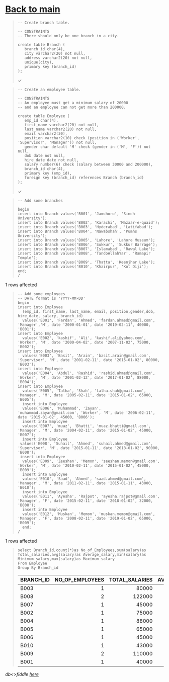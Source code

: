 # [Back to main](https://github.com/glaghari/database-assignement-2019)
<!-- -->
>     -- Create branch table.
>     
>     -- CONSTRAINTS
>     -- There should only be one branch in a city.
>     
>     create table Branch (
>        branch_id char(4),
>        city varchar2(20) not null,
>        address varchar2(20) not null,
>        unique(city),
>        primary key (branch_id)
>     );
> 
> ✓

<!-- -->
>     -- Create an employee table.
>     
>     -- CONSTRAINTS
>     -- An employee must get a minimum salary of 20000
>     -- and an employee can not get more than 200000.
>     
>     create table Employee (
>        emp_id char(4),
>        first_name varchar2(20) not null,
>        last_name varchar2(20) not null,
>        email varchar2(30),
>        position varchar2(10) check (position in ('Worker', 'Supervisor', 'Manager')) not null,
>        gender char default 'M' check (gender in ('M', 'F')) not null,
>        dob date not null,
>        hire_date date not null,
>        salary number(6) check (salary between 30000 and 200000),
>        branch_id char(4),
>        primary key (emp_id),
>        foreign key (branch_id) references Branch (branch_id)
>     );
> 
> ✓

<!-- -->
>     -- Add some branches
>     
>     begin
>     insert into Branch values('B001', 'Jamshoro', 'Sindh University');
>     insert into Branch values('B002', 'Karachi', 'Mazaar-e-quaid');
>     insert into Branch values('B003', 'Hyderabad', 'Latifabad');
>     insert into Branch values('B004', 'Nawabshah', 'Pumhs University');
>     insert into Branch values('B005', 'Lahore', 'Lahore Museum');
>     insert into Branch values('B006', 'Sukkur', 'Sukkur Barrage');
>     insert into Branch values('B007', 'Islamabad', 'Rawal Lake');
>     insert into Branch values('B008', 'TandoAllahYar', 'Ramapir Temple');
>     insert into Branch values('B009', 'Thatta', 'Keenjhar Lake');
>     insert into Branch values('B010', 'Khairpur', 'Kot Diji');
>     end;
>     /
> 
1 rows affected

<!-- -->
>     -- Add some employees
>     -- DATE format is 'YYYY-MM-DD'
>     begin
>     insert into Employee
>       (emp_id, first_name, last_name, email, position,gender,dob, hire_date, salary, branch_id)
>       values('E001', 'Fardan', 'Ahmed', 'fardan.ahmed@gmail.com', 'Manager','M', date '2000-01-01', date '2019-02-11', 40000, 'B001');
>     insert into Employee
>       values('E002', 'kashif', 'Ali', 'kashif.ali@yahoo.com', 'Worker', 'M', date '2000-04-02', date '2007-11-02', 75000, 'B002');
>     insert into Employee
>       values('E003', 'Basit', 'Arain', 'basit.arain@gmail.com', 'Supervisor', 'M', date '2001-02-11', date '2015-01-02', 80000, 'B003');
>     insert into Employee
>       values('E004', 'Abdul', 'Rashid', 'rashid.ahmed@gmail.com', 'Worker', 'M', date '2001-02-12', date '2017-01-02', 88000, 'B004'); 
>     insert into Employee
>       values('E005', 'Talha', 'Shah', 'talha.shah@gmail.com', 'Manager', 'M', date '2005-02-11', date '2015-01-02', 65000, 'B005');
>       insert into Employee
>       values('E006', 'Muhammad', 'Zayan', 'muhammad.zayan@gmail.com', 'Worker', 'M', date '2006-02-11', date '2015-01-02', 45000, 'B006');
>       insert into Employee
>       values('E007', 'muaz', 'Bhatti', 'muaz.bhatti@gmail.com', 'Manager', 'M', date '2004-02-11', date '2015-01-02', 45000, 'B007');
>       insert into Employee
>      values('E008', 'Suhail', 'Ahmed', 'suhail.ahmed@gmail.com', 'Supervisor', 'M', date '2015-01-11', date '2018-01-02', 90000, 'B008');
>      insert into Employee
>       values('E009', 'Zeeshan', 'Memon', 'zeeshan.memon@gmail.com', 'Worker', 'M', date '2010-02-11', date '2015-01-02', 45000, 'B009');
>       insert into Employee
>       values('E010', 'Saad', 'Ahmed', 'saad.ahmed@gmail.com', 'Manager', 'M', date '2011-02-11', date '2015-01-11', 43000, 'B010');
>       insert into Employee
>       values('E011', 'Ayesha', 'Rajpot', 'ayesha.rajpot@gmail.com', 'Manager', 'F', date '2015-02-11', date '2018-01-02', 32000, 'B008');
>       insert into Employee
>       values('E012', 'Muskan', 'Memon', 'muskan.memon@gmail.com', 'Manager', 'F', date '2008-02-11', date '2019-01-02', 65000, 'B009');
>       end;
>     /
> 
1 rows affected

<!-- -->
>     select Branch_id,count(*)as No_of_Employees,sum(salary)as Total_salaries,avg(salary)as Average_salary,min(salary)as Minimum_salary,max(salary)as Maximum_salary
>     From Employee
>     Group By Branch_id
> 
> | BRANCH_ID | NO_OF_EMPLOYEES | TOTAL_SALARIES | AVERAGE_SALARY | MINIMUM_SALARY | MAXIMUM_SALARY |
> | :-------- | --------------: | -------------: | -------------: | -------------: | -------------: |
> | B003      |               1 |          80000 |          80000 |          80000 |          80000 |
> | B008      |               2 |         122000 |          61000 |          32000 |          90000 |
> | B007      |               1 |          45000 |          45000 |          45000 |          45000 |
> | B002      |               1 |          75000 |          75000 |          75000 |          75000 |
> | B004      |               1 |          88000 |          88000 |          88000 |          88000 |
> | B005      |               1 |          65000 |          65000 |          65000 |          65000 |
> | B006      |               1 |          45000 |          45000 |          45000 |          45000 |
> | B010      |               1 |          43000 |          43000 |          43000 |          43000 |
> | B009      |               2 |         110000 |          55000 |          45000 |          65000 |
> | B001      |               1 |          40000 |          40000 |          40000 |          40000 |

*db<>fiddle [here](https://dbfiddle.uk/?rdbms=oracle_11.2&fiddle=2091e376ef62498902dc73efe7c24af8)*

